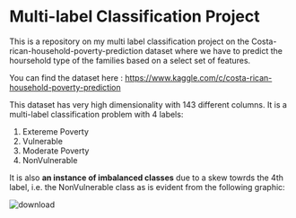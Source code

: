 # Multi-label Classification Project
This is a repository on my multi label classification project on the Costa-rican-household-poverty-prediction dataset where we have to predict the hoursehold type of the families based on a select set of features.

You can find the dataset here : https://www.kaggle.com/c/costa-rican-household-poverty-prediction

This dataset has very high dimensionality with 143 different columns.
It is a multi-label classification problem with 4 labels:
1.	Extereme Poverty
2.	Vulnerable
3.	Moderate Poverty
4. NonVulnerable

It is also **an instance of imbalanced classes** due to a skew towrds the 4th label, i.e. the NonVulnerable class as is evident from the following graphic:

![download](https://user-images.githubusercontent.com/53376072/78048749-d213f280-7397-11ea-860c-9b2d16a6012e.png)

